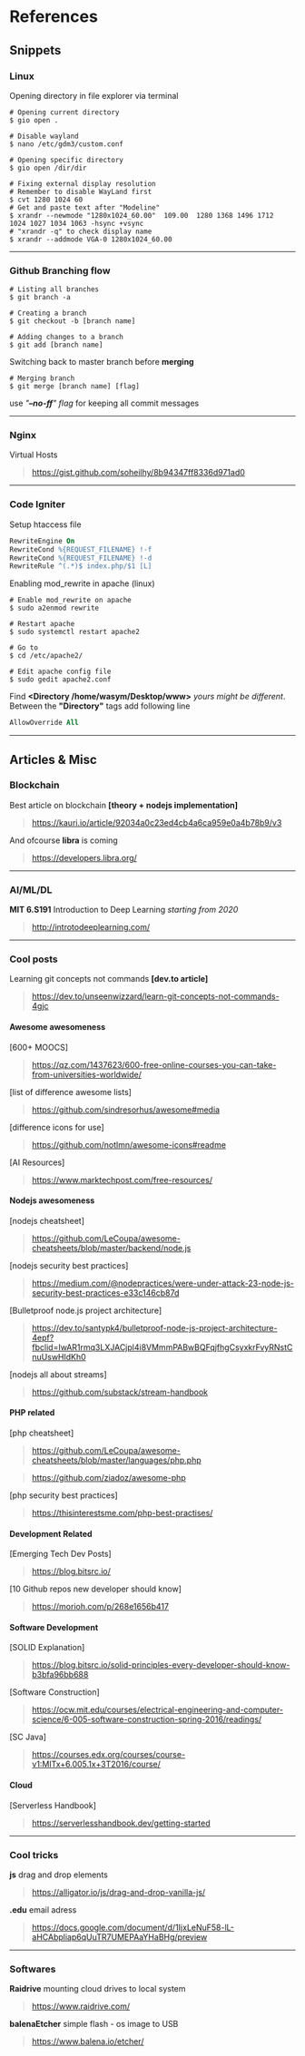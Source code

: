 # References

## Snippets

### Linux

Opening directory in file explorer via terminal

```Shell
# Opening current directory
$ gio open .
```

```Shell
# Disable wayland
$ nano /etc/gdm3/custom.conf
```

```Shell
# Opening specific directory
$ gio open /dir/dir
```

```Shell
# Fixing external display resolution
# Remember to disable WayLand first
$ cvt 1280 1024 60
# Get and paste text after "Modeline"
$ xrandr --newmode "1280x1024_60.00"  109.00  1280 1368 1496 1712  1024 1027 1034 1063 -hsync +vsync
# "xrandr -q" to check display name
$ xrandr --addmode VGA-0 1280x1024_60.00
```

---

### Github Branching flow

```Shell
# Listing all branches
$ git branch -a

# Creating a branch
$ git checkout -b [branch name]

# Adding changes to a branch
$ git add [branch name]
```

Switching back to master branch before **merging**

```Shell
# Merging branch
$ git merge [branch name] [flag]
```

use *"**–no-ff**" flag* for keeping all commit messages

---

### Nginx

Virtual Hosts

> <https://gist.github.com/soheilhy/8b94347ff8336d971ad0>

---

### Code Igniter

Setup htaccess file

```apache
RewriteEngine On
RewriteCond %{REQUEST_FILENAME} !-f
RewriteCond %{REQUEST_FILENAME} !-d
RewriteRule ^(.*)$ index.php/$1 [L]
```

Enabling mod_rewrite in apache (linux)

```Shell
# Enable mod_rewrite on apache
$ sudo a2enmod rewrite

# Restart apache
$ sudo systemctl restart apache2

# Go to
$ cd /etc/apache2/

# Edit apache config file
$ sudo gedit apache2.conf
```

Find **<Directory /home/wasym/Desktop/www>** _yours might be different_. Between the **"Directory"** tags add following line

```apache
AllowOverride All
```

---

## Articles & Misc

### Blockchain

Best article on blockchain **[theory + nodejs implementation]**

> <https://kauri.io/article/92034a0c23ed4cb4a6ca959e0a4b78b9/v3>

And ofcourse **libra** is coming

> <https://developers.libra.org/>

---

### AI/ML/DL

**MIT 6.S191** Introduction to Deep Learning _starting from 2020_

> <http://introtodeeplearning.com/>

---

### Cool posts

Learning git concepts not commands **[dev.to article]**

> <https://dev.to/unseenwizzard/learn-git-concepts-not-commands-4gjc>

#### Awesome awesomeness

[600+ MOOCS]

> <https://qz.com/1437623/600-free-online-courses-you-can-take-from-universities-worldwide/>

[list of difference awesome lists]

> <https://github.com/sindresorhus/awesome#media>

[difference icons for use]

> <https://github.com/notlmn/awesome-icons#readme>

[AI Resources]

> <https://www.marktechpost.com/free-resources/>

#### Nodejs awesomeness

[nodejs cheatsheet]

> <https://github.com/LeCoupa/awesome-cheatsheets/blob/master/backend/node.js>

[nodejs security best practices]

> <https://medium.com/@nodepractices/were-under-attack-23-node-js-security-best-practices-e33c146cb87d>

[Bulletproof node.js project architecture]

> <https://dev.to/santypk4/bulletproof-node-js-project-architecture-4epf?fbclid=IwAR1rmq3LXJACjpl4i8VMmmPABwBQFqjfhgCsyxkrFvyRNstCnuUswHldKh0>

[nodejs all about streams]

> <https://github.com/substack/stream-handbook>

#### PHP related

[php cheatsheet]

> <https://github.com/LeCoupa/awesome-cheatsheets/blob/master/languages/php.php>

> <https://github.com/ziadoz/awesome-php>

[php security best practices]

> <https://thisinterestsme.com/php-best-practises/>

#### Development Related

[Emerging Tech Dev Posts]

> <https://blog.bitsrc.io/>

[10 Github repos new developer should know]

> <https://morioh.com/p/268e1656b417>

#### Software Development

[SOLID Explanation]

> <https://blog.bitsrc.io/solid-principles-every-developer-should-know-b3bfa96bb688>

[Software Construction]

> <https://ocw.mit.edu/courses/electrical-engineering-and-computer-science/6-005-software-construction-spring-2016/readings/>

[SC Java]

> <https://courses.edx.org/courses/course-v1:MITx+6.005.1x+3T2016/course/>

#### Cloud

[Serverless Handbook]

> <https://serverlesshandbook.dev/getting-started>

---

### Cool tricks

**js** drag and drop elements

> <https://alligator.io/js/drag-and-drop-vanilla-js/>

**.edu** email adress

> <https://docs.google.com/document/d/1IjxLeNuF58-lL-aHCAbpliap6qUuTR7UMEPAaYHaBHg/preview>

---

### Softwares

**Raidrive** mounting cloud drives to local system

> <https://www.raidrive.com/>

**balenaEtcher** simple flash - os image to USB

> <https://www.balena.io/etcher/>
